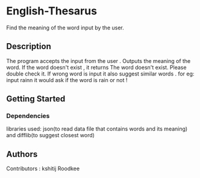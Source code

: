 # English-Thesarus
Find the meaning of the word input by the user.

## Description
The program accepts the input from the user .
Outputs the meaning of the word.
If the word doesn't exist , it returns  The word doesn't exist. Please double check it.
If wrong word is input it also suggest similar words .
for eg: input rainn
it  would ask if the word is rain or not !

## Getting Started

### Dependencies

libraries used: json(to read data file that contains words and its meaning) and difflib(to suggest closest word)



## Authors

Contributors : kshitij Roodkee
